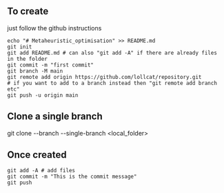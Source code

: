 ## To create
just follow the github instructions

```
echo "# Metaheuristic_optimisation" >> README.md
git init
git add README.md # can also "git add -A" if there are already files in the folder 
git commit -m "first commit"
git branch -M main
git remote add origin https://github.com/lollcat/repository.git       # if you want to add to a branch instead then "git remote add branch etc"
git push -u origin main
```

## Clone a single branch
git clone <url> --branch <branch> --single-branch <local_folder>
                

## Once created
```
git add -A # add files
git commit -m "This is the commit message"
git push
```
